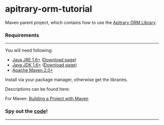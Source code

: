# apitrary-orm-tutorial

Maven parent project, which contains how to use the [Apitrary ORM Library](https://github.com/denisneuling/apitrary.jar/tree/master/apitrary-orm).

### Requirements
---

You will need following:

- [Java JRE 1.6+](http://www.oracle.com/technetwork/java/javase/downloads) ([Download page](http://www.oracle.com/technetwork/java/javase/downloads/jre6-downloads-1637595.html))
- [Java JDK 1.6+](http://www.oracle.com/technetwork/java/javase/downloads) ([Download page](http://www.oracle.com/technetwork/java/javase/downloads/jdk6-downloads-1637591.html))
- [Apache Maven 2.0+](http://maven.apache.org/)

Install via your package manager, otherwise get the libraries.

Descriptions can be found here:

For Maven: [Building a Project with Maven](http://maven.apache.org/run-maven/index.html)


### Spy out the [code](https://github.com/denisneuling/apitrary-orm-tutorial/tree/master/src/main/java/com/denisneuling/apitrary/orm/tutorial)!
---
